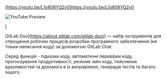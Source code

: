 <!--
date: 2024-03-04T10:14:43
-->


[https://youtu.be/L1o808YQ2vI](https://youtu.be/L1o808YQ2vI)

![YouTube Preview](https://img.youtube.com/vi/L1o808YQ2vI/mqdefault.jpg)

[

GitLab Duo](https://about.gitlab.com/gitlab-duo/)  — набір інструментів для спрощення робочих процесів розробки програмного забезпечення (не тільки написання коду) за допомогою GitLab Chat. 

Серед функцій - підказки коду, автоматичні перевірки коду, прогнозування продуктивності, резюме змін коду, пояснення вразливостей та допомога в їх виправленні, генерація тестів та багато іншого.